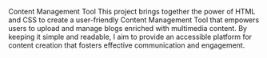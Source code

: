 Content Management Tool
This project brings together the power of HTML and CSS to create a user-friendly Content Management Tool that empowers users to upload and manage blogs enriched with multimedia content. By keeping it simple and readable, I aim to provide an accessible platform for content creation that fosters effective communication and engagement.